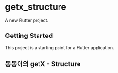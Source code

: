# getx_structure

A new Flutter project.

## Getting Started

This project is a starting point for a Flutter application.


## 동동이의 getX - Structure
